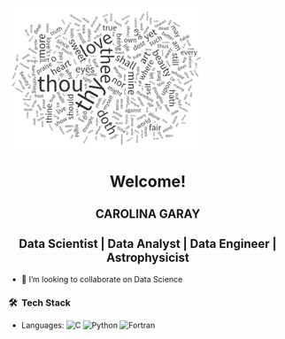 <!-- NUBE -->
<picture> 
  <img alt="Data" src="soneto_shakespeare.jpeg" width="70%" > 
</picture>

<h1 align="center"> Welcome! </h1> 

<h2 align="center">
CAROLINA GARAY
</h2>

<h2 align="center">
Data Scientist | Data Analyst | Data Engineer | Astrophysicist
</h2>

- 👯 I’m looking to collaborate on Data Science

### 🛠 &nbsp;Tech Stack 
- Languages: ![C](https://img.shields.io/badge/C-00599C?style=flat&labelColor=00599C&logoColor=white)
 ![Python](https://img.shields.io/badge/-Python-05122A?style=flat&logo=python) ![Fortran](https://img.shields.io/badge/-Fortran-734F96?style=flat)

